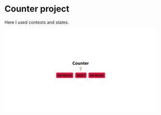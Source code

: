 # Counter project

Here I used contexts and states.

![Preview](https://github.com/LonlehKitteh/ReactJS/blob/main/Applications/counter-app/preview.png)
